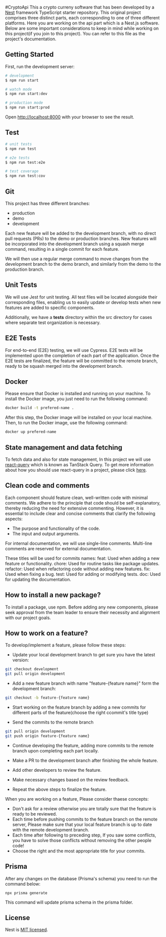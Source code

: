 #CryptoApi
This a crypto curreny software that has been developed by a [Nest](https://github.com/nestjs/nest) framework TypeScript starter repository. This original project comprises three distinct parts, each corresponding to one of three different platforms. Here you are working on the api part which is a Nest.js software. Below are some important considerations to keep in mind while working on this project(if you join to this project). You can refer to this file as the project's documentation.

## Getting Started

First, run the development server:

```bash
# development
$ npm run start

# watch mode
$ npm run start:dev

# production mode
$ npm run start:prod
```

Open [http://localhost:8000](http://localhost:8000) with your browser to see the result.

## Test

```bash
# unit tests
$ npm run test

# e2e tests
$ npm run test:e2e

# test coverage
$ npm run test:cov
```

## Git
This project has three different branches:
- production
- demo
- development

Each new feature will be added to the development branch, with no direct pull requests (PRs) to the demo or production branches. New features will be incorporated into the development branch using a squash merge command, resulting in a single commit for each feature. 

We will then use a regular merge command to move changes from the development branch to the demo branch, and similarly from the demo to the production branch.

## Unit Tests
We will use Jest for unit testing. All test files will be located alongside their corresponding files, enabling us to easily update or develop tests when new features are added to specific components. 

Additionally, we have a __tests__ directory within the src directory for cases where separate test organization is necessary. 


## E2E Tests
For end-to-end (E2E) testing, we will use Cypress. E2E tests will be implemented upon the completion of each part of the application. Once the E2E tests are finalized, the feature will be committed to the remote branch, ready to be squash merged into the development branch.

## Docker
Please ensure that Docker is installed and running on your machine. To install the Docker image, you just need to run the following command:
```bash
docker build -t prefered-name .
```

After this step, the Docker image will be installed on your local machine. Then, to run the Docker image, use the following command:

```bash
docker up prefered-name
```

## State management and data fetching
To fetch data and also for state management, In this project we will use[ react-query](https://tanstack.com/query/latest) which is known as TanStack Query. To get more information about how you should use react-query in a project, please click [here](https://tanstack.com/query/latest/docs/react/overview).


## Clean code and comments
Each component should feature clean, well-written code with minimal comments. We adhere to the principle that code should be self-explanatory, thereby reducing the need for extensive commenting. However, it is essential to include clear and concise comments that clarify the following aspects:

- The purpose and functionality of the code.
- The input and output arguments.

For internal documentation, we will use single-line comments. Multi-line comments are reserved for external documentation.

These titles will be used for commits names:
feat: Used when adding a new feature or functionality.
chore: Used for routine tasks like package updates.
refactor: Used when refactoring code without adding new features.
fix: Used when fixing a bug.
test: Used for adding or modifying tests.
doc: Used for updating the documentation.


## How to install a new package?
To install a package, use npm. Before adding any new components, please seek approval from the team leader to ensure their necessity and alignment with our project goals.

## How to work on a feature?

To develop/implement a feature, please follow these steps:
- Update your local development branch to get sure you have the latest version:
```bash
git checkout development
git pull origin development
```

- Add a new feature branch with name "feature-{feature name}" form the development branch:
```bash
git checkout -b feature-{feature name}
```

- Start working on the feature branch by adding a new commits for different parts of the feature(choose the right ccommit's title type)

- Send the commits to the remote branch 
```bash
git pull origin development
git push origin feature-{feature name}
```
- Continue developing the feature, adding more commits to the remote branch upon completing each part locally.

- Make a PR to the development branch after finishing the whole feature.

- Add other developers to review the feature.

- Make necessary changes based on the review feedback.

- Repeat the above steps to finalize the feature.

When you are working on a feature, Please consider thaese concepts:

- Don't ask for a review otherwise you are totally sure that the feature is ready to be reviewed.
- Each time before pushing commits to the feature branch on the remote server, Please make sure that your local feature branch is up to date with the remote development branch.
- Each time after following to preceding step, If you saw some conflicts, you have to solve those conflicts without removing the other people code!
- Choose the right and the most appropriate title for your commits.

## Prisma

After any changes on the database (Prisma's schema) you need to run the command below:

`npx prisma generate`

This command will update prisma schema in the prisma folder.

## License

Nest is [MIT licensed](LICENSE).














